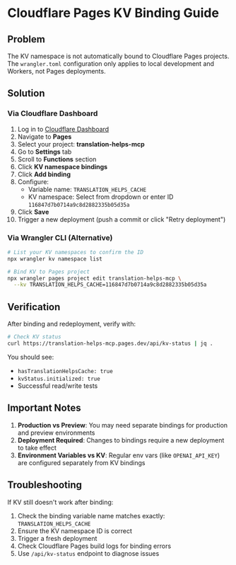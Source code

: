 # Cloudflare Pages KV Binding Guide

## Problem

The KV namespace is not automatically bound to Cloudflare Pages projects. The `wrangler.toml` configuration only applies to local development and Workers, not Pages deployments.

## Solution

### Via Cloudflare Dashboard

1. Log in to [Cloudflare Dashboard](https://dash.cloudflare.com)
2. Navigate to **Pages**
3. Select your project: **translation-helps-mcp**
4. Go to **Settings** tab
5. Scroll to **Functions** section
6. Click **KV namespace bindings**
7. Click **Add binding**
8. Configure:
   - Variable name: `TRANSLATION_HELPS_CACHE`
   - KV namespace: Select from dropdown or enter ID `116847d7b0714a9c8d2882335b05d35a`
9. Click **Save**
10. Trigger a new deployment (push a commit or click "Retry deployment")

### Via Wrangler CLI (Alternative)

```bash
# List your KV namespaces to confirm the ID
npx wrangler kv namespace list

# Bind KV to Pages project
npx wrangler pages project edit translation-helps-mcp \
  --kv TRANSLATION_HELPS_CACHE=116847d7b0714a9c8d2882335b05d35a
```

## Verification

After binding and redeployment, verify with:

```bash
# Check KV status
curl https://translation-helps-mcp.pages.dev/api/kv-status | jq .
```

You should see:

- `hasTranslationHelpsCache: true`
- `kvStatus.initialized: true`
- Successful read/write tests

## Important Notes

1. **Production vs Preview**: You may need separate bindings for production and preview environments
2. **Deployment Required**: Changes to bindings require a new deployment to take effect
3. **Environment Variables vs KV**: Regular env vars (like `OPENAI_API_KEY`) are configured separately from KV bindings

## Troubleshooting

If KV still doesn't work after binding:

1. Check the binding variable name matches exactly: `TRANSLATION_HELPS_CACHE`
2. Ensure the KV namespace ID is correct
3. Trigger a fresh deployment
4. Check Cloudflare Pages build logs for binding errors
5. Use `/api/kv-status` endpoint to diagnose issues
